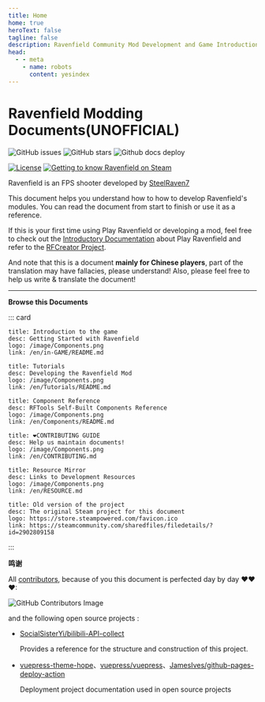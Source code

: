 ```yaml
---
title: Home
home: true
heroText: false
tagline: false
description: Ravenfield Community Mod Development and Game Introduction Document
head:
  - - meta
    - name: robots
      content: yesindex
---
```

<p align="center">

# Ravenfield Modding Documents(UNOFFICIAL)

</p>

![GitHub issues](https://img.shields.io/github/issues/RavenfieldCommunity/docs.svg?style=flat-square&) ![GitHub stars](https://img.shields.io/github/stars/RavenfieldCommunity/docs.svg?style=flat-square&) ![Github docs deploy](https://img.shields.io/github/actions/workflow/status/RavenfieldCommunity/docs/deploy-docs.yml?style=flat-square&)


[![License](https://img.shields.io/badge/LICENSED%20UNDER-CC%20BY--NC%204.0-lightblue.svg?style=for-the-badge&)](https://github.com/RavenfieldCommunity/docs/blob/main/LICENSE) [![Getting to know Ravenfield on Steam](https://img.shields.io/badge/steam-Getting%20to%20know%20Ravenfield-blue.svg?style=for-the-badge&logo=steam)](https://store.steampowered.com/app/636480/)

Ravenfield is an FPS shooter developed by [SteelRaven7](http://steelraven7.com/) 

This document helps you understand how to how to develop Ravenfield's modules. You can read the document from start to finish or use it as a reference.

If this is your first time using Play Ravenfield or developing a mod, feel free to check out the [Introductory Documentation](/cn/in-GAME/) about Play Ravenfield and refer to the [RFCreator Project](/cn/Tutorials/README.md).

And note that this is a document **mainly for Chinese players**, part of the translation may have fallacies, please understand!
Also, please feel free to help us write & translate the document!

------

**Browse this Documents**

::: card

```card
title: Introduction to the game
desc: Getting Started with Ravenfield
logo: /image/Components.png
link: /en/in-GAME/README.md
```

```card
title: Tutorials
desc: Developing the Ravenfield Mod
logo: /image/Components.png
link: /en/Tutorials/README.md
```

```card
title: Component Reference
desc: RFTools Self-Built Components Reference
logo: /image/Components.png
link: /en/Components/README.md
```

```card
title: ❤CONTRIBUTING GUIDE
desc: Help us maintain documents!
logo: /image/Components.png
link: /en/CONTRIBUTING.md
```

```card
title: Resource Mirror
desc: Links to Development Resources
logo: /image/Components.png
link: /en/RESOURCE.md
```

```card
title: Old version of the project
desc: The original Steam project for this document
logo: https://store.steampowered.com/favicon.ico
link: https://steamcommunity.com/sharedfiles/filedetails/?id=2902809158
```
:::

**鸣谢**

All [contributors](https://github.com/RavenfieldCommunity/docs/graphs/contributors), because of you this document is perfected day by day ❤❤❤:

![GitHub Contributors Image](https://contrib.rocks/image?repo=RavenfieldCommunity/docs)

and the following open source projects :
- [SocialSisterYi/bilibili-API-collect](https://github.com/SocialSisterYi/bilibili-API-collect/)

    Provides a reference for the structure and construction of this project.
- [vuepress-theme-hope](https://github.com/vuepress-theme-hope/vuepress-theme-hope)、[vuepress/vuepress](https://github.com/vuepress/vuepress-next)、[JamesIves/github-pages-deploy-action](https://github.com/JamesIves/github-pages-deploy-action)

    Deployment project documentation used in open source projects
